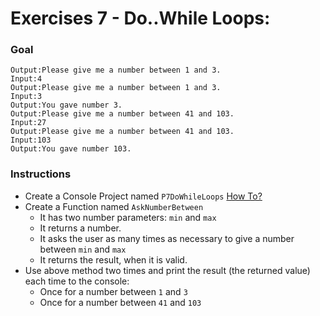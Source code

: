 # Exercises 7 - Do..While Loops: 

### Goal
```
Output:Please give me a number between 1 and 3.
Input:4
Output:Please give me a number between 1 and 3.
Input:3
Output:You gave number 3.
Output:Please give me a number between 41 and 103.
Input:27
Output:Please give me a number between 41 and 103.
Input:103
Output:You gave number 103.
```

### Instructions
- Create a Console Project named `P7DoWhileLoops` [How To?](https://gist\.github\.com/marczaku/a8b3c38c37e8876a46194a73ed24b1f2)
- Create a Function named `AskNumberBetween`
  - It has two number parameters: `min` and `max`
  - It returns a number.
  - It asks the user as many times as necessary to give a number between `min` and `max`
  - It returns the result, when it is valid.
- Use above method two times and print the result (the returned value) each time to the console:
  - Once for a number between `1` and `3`
  - Once for a number between `41` and `103`
